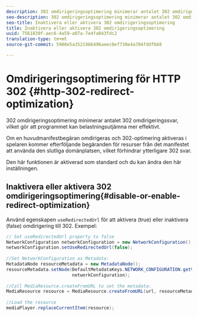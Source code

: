 ```yaml
---
description: 302 omdirigeringsoptimering minimerar antalet 302 omdirigeringssvar, vilket gör att programmet kan belastningsutjämna mer effektivt.
seo-description: 302 omdirigeringsoptimering minimerar antalet 302 omdirigeringssvar, vilket gör att programmet kan belastningsutjämna mer effektivt.
seo-title: Inaktivera eller aktivera 302 omdirigeringsoptimering
title: Inaktivera eller aktivera 302 omdirigeringsoptimering
uuid: 7561839f-aec6-4a59-a07a-7e4fa043fdc2
translation-type: tm+mt
source-git-commit: 5908e5a3521966496aeec0ef730e4a704fddfb68

---
```



# Omdirigeringsoptimering för HTTP 302 {#http-302-redirect-optimization}

302 omdirigeringsoptimering minimerar antalet 302 omdirigeringssvar, vilket gör att programmet kan belastningsutjämna mer effektivt.

Om en huvudmanifestbegäran omdirigeras och 302-optimering aktiveras i spelaren kommer efterföljande begäranden för resurser från det manifestet att använda den slutliga domänplatsen, vilket förhindrar ytterligare 302 svar.

Den här funktionen är aktiverad som standard och du kan ändra den här inställningen.

## Inaktivera eller aktivera 302 omdirigeringsoptimering{#disable-or-enable-redirect-optimization}

Använd egenskapen `useRedirectedUrl` för att aktivera (true) eller inaktivera (false) omdirigering till 302.
Exempel:

```java
// Set useRedirectedUrl property to false 
NetworkConfiguration networkConfiguration = new NetworkConfiguration(); 
networkConfiguration.setUseRedirectedUrl(false); 
 
//Set NetworkConfiguration as Metadata: 
MetadataNode resourceMetadata = new MetadataNode();  
resourceMetadata.setNode(DefaultMetadataKeys.NETWORK_CONFIGURATION.getValue(),  
                         networkConfiguration); 
 
//Call MediaResource.createFromURL to set the metadata: 
MediaResource resource = MediaResource.createFromURL(url, resourceMetadata); 
  
//Load the resource 
mediaPlayer.replaceCurrentItem(resource);
```

